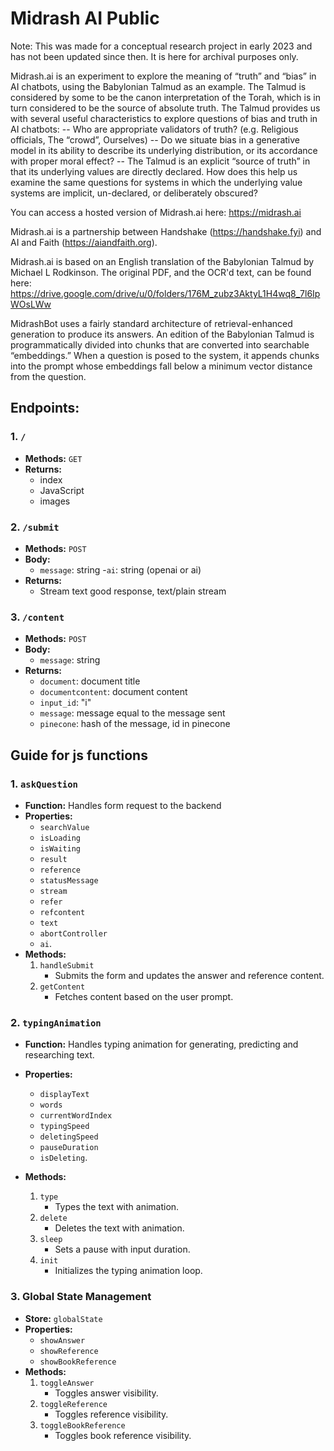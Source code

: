 # Midrash AI Public

Note: This was made for a conceptual research project in early 2023 and has not been updated since then. It is here for archival purposes only.

Midrash.ai is an experiment to explore the meaning of “truth” and “bias” in AI chatbots, using the Babylonian Talmud as an example. The Talmud is considered by some to be the canon interpretation of the Torah, which is in turn considered to be the source of absolute truth. The Talmud provides us with several useful characteristics to explore questions of bias and truth in AI chatbots:
-- Who are appropriate validators of truth? (e.g. Religious officials, The “crowd”, Ourselves)
-- Do we situate bias in a generative model in its ability to describe its underlying distribution, or its accordance with proper moral effect? 
-- The Talmud is an explicit “source of truth” in that its underlying values are directly declared. How does this help us examine the same questions for systems in which the underlying value systems are implicit, un-declared, or deliberately obscured?

You can access a hosted version of Midrash.ai here: https://midrash.ai

Midrash.ai is a partnership between Handshake (https://handshake.fyi) and AI and Faith (https://aiandfaith.org).

Midrash.ai is based on an English translation of the Babylonian Talmud by Michael L Rodkinson. The original PDF, and the OCR'd text, can be found here:
https://drive.google.com/drive/u/0/folders/176M_zubz3AktyL1H4wq8_7l6IpWOsLWw

MidrashBot uses a fairly standard architecture of retrieval-enhanced generation to produce its answers. An edition of the Babylonian Talmud is programmatically divided into chunks that are converted into searchable “embeddings.” When a question is posed to the system, it appends chunks into the prompt whose embeddings fall below a minimum vector distance from the question.


## Endpoints:

### 1. `/`

- **Methods:** `GET`
- **Returns:**
  - index
  - JavaScript
  - images

### 2. `/submit`

- **Methods:** `POST`
- **Body:**
  - `message`: string
  -`ai`: string (openai or ai)
- **Returns:**
  - Stream text good response, text/plain stream

### 3. `/content`

- **Methods:** `POST`
- **Body:**
  - `message`: string
- **Returns:**
  - `document`: document title
  - `documentcontent`: document content
  - `input_id`: "i"
  - `message`: message equal to the message sent
  - `pinecone`: hash of the message, id in pinecone


## Guide for js functions

### 1. `askQuestion`

- **Function:** Handles form request to the backend
- **Properties:**
    - `searchValue`
    - `isLoading`
    - `isWaiting`
    - `result`
    - `reference`
    - `statusMessage`
    - `stream`
    - `refer`
    - `refcontent`
    - `text`
    - `abortController`
    - `ai`.
- **Methods:**
    1.  `handleSubmit`
        - Submits the form and updates the answer and reference content.
    2.  `getContent`
        - Fetches content based on the user prompt.

### 2. `typingAnimation`

- **Function:** Handles typing animation for generating, predicting and researching text.
- **Properties:**
    - `displayText`
    - `words`
    - `currentWordIndex`
    - `typingSpeed`
    - `deletingSpeed`
    - `pauseDuration`
    - `isDeleting`.

- **Methods:**
    1. `type`
        - Types the text with animation.
    2. `delete`
        - Deletes the text with animation.
    3. `sleep`
        - Sets a pause with input duration.
    4. `init`
        - Initializes the typing animation loop.

### 3. Global State Management

- **Store:** `globalState`
- **Properties:**
    - `showAnswer`
    - `showReference`
    - `showBookReference`
- **Methods:**
    1. `toggleAnswer`
        - Toggles answer visibility.
    2. `toggleReference`
        - Toggles reference visibility.
    3. `toggleBookReference`
        - Toggles book reference visibility.
